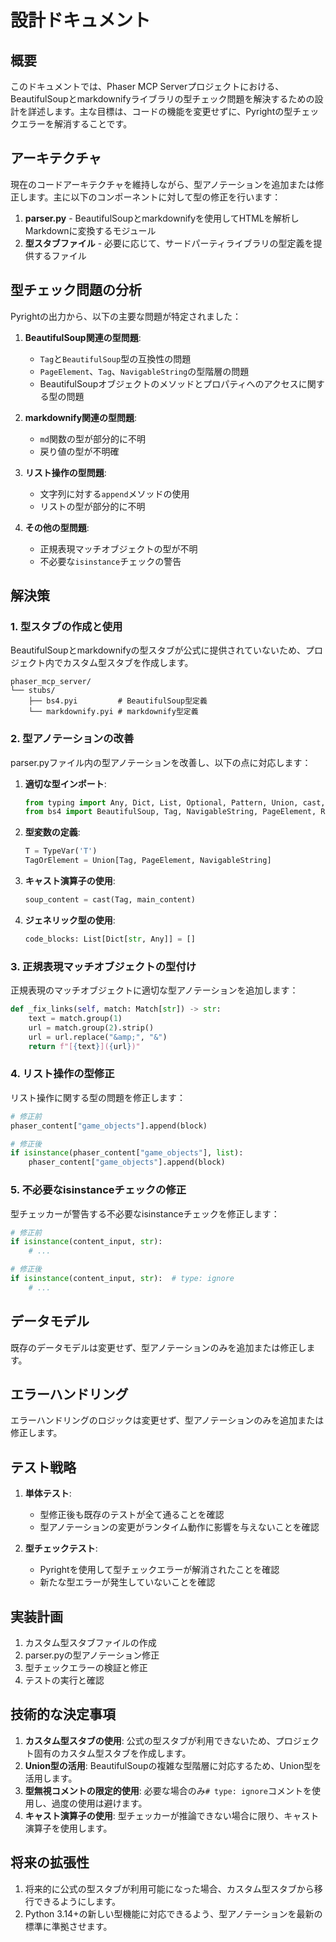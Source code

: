 # 設計ドキュメント

## 概要

このドキュメントでは、Phaser MCP Serverプロジェクトにおける、BeautifulSoupとmarkdownifyライブラリの型チェック問題を解決するための設計を詳述します。主な目標は、コードの機能を変更せずに、Pyrightの型チェックエラーを解消することです。

## アーキテクチャ

現在のコードアーキテクチャを維持しながら、型アノテーションを追加または修正します。主に以下のコンポーネントに対して型の修正を行います：

1. **parser.py** - BeautifulSoupとmarkdownifyを使用してHTMLを解析しMarkdownに変換するモジュール
2. **型スタブファイル** - 必要に応じて、サードパーティライブラリの型定義を提供するファイル

## 型チェック問題の分析

Pyrightの出力から、以下の主要な問題が特定されました：

1. **BeautifulSoup関連の型問題**:
   - `Tag`と`BeautifulSoup`型の互換性の問題
   - `PageElement`、`Tag`、`NavigableString`の型階層の問題
   - BeautifulSoupオブジェクトのメソッドとプロパティへのアクセスに関する型の問題

2. **markdownify関連の型問題**:
   - `md`関数の型が部分的に不明
   - 戻り値の型が不明確

3. **リスト操作の型問題**:
   - 文字列に対する`append`メソッドの使用
   - リストの型が部分的に不明

4. **その他の型問題**:
   - 正規表現マッチオブジェクトの型が不明
   - 不必要な`isinstance`チェックの警告

## 解決策

### 1. 型スタブの作成と使用

BeautifulSoupとmarkdownifyの型スタブが公式に提供されていないため、プロジェクト内でカスタム型スタブを作成します。

```
phaser_mcp_server/
└── stubs/
    ├── bs4.pyi         # BeautifulSoup型定義
    └── markdownify.pyi # markdownify型定義
```

### 2. 型アノテーションの改善

parser.pyファイル内の型アノテーションを改善し、以下の点に対応します：

1. **適切な型インポート**:

   ```python
   from typing import Any, Dict, List, Optional, Pattern, Union, cast, TypeVar, Iterable, Match
   from bs4 import BeautifulSoup, Tag, NavigableString, PageElement, ResultSet
   ```

2. **型変数の定義**:

   ```python
   T = TypeVar('T')
   TagOrElement = Union[Tag, PageElement, NavigableString]
   ```

3. **キャスト演算子の使用**:

   ```python
   soup_content = cast(Tag, main_content)
   ```

4. **ジェネリック型の使用**:

   ```python
   code_blocks: List[Dict[str, Any]] = []
   ```

### 3. 正規表現マッチオブジェクトの型付け

正規表現のマッチオブジェクトに適切な型アノテーションを追加します：

```python
def _fix_links(self, match: Match[str]) -> str:
    text = match.group(1)
    url = match.group(2).strip()
    url = url.replace("&amp;", "&")
    return f"[{text}]({url})"
```

### 4. リスト操作の型修正

リスト操作に関する型の問題を修正します：

```python
# 修正前
phaser_content["game_objects"].append(block)

# 修正後
if isinstance(phaser_content["game_objects"], list):
    phaser_content["game_objects"].append(block)
```

### 5. 不必要なisinstanceチェックの修正

型チェッカーが警告する不必要なisinstanceチェックを修正します：

```python
# 修正前
if isinstance(content_input, str):
    # ...

# 修正後
if isinstance(content_input, str):  # type: ignore
    # ...
```

## データモデル

既存のデータモデルは変更せず、型アノテーションのみを追加または修正します。

## エラーハンドリング

エラーハンドリングのロジックは変更せず、型アノテーションのみを追加または修正します。

## テスト戦略

1. **単体テスト**:
   - 型修正後も既存のテストが全て通ることを確認
   - 型アノテーションの変更がランタイム動作に影響を与えないことを確認

2. **型チェックテスト**:
   - Pyrightを使用して型チェックエラーが解消されたことを確認
   - 新たな型エラーが発生していないことを確認

## 実装計画

1. カスタム型スタブファイルの作成
2. parser.pyの型アノテーション修正
3. 型チェックエラーの検証と修正
4. テストの実行と確認

## 技術的な決定事項

1. **カスタム型スタブの使用**: 公式の型スタブが利用できないため、プロジェクト固有のカスタム型スタブを作成します。
2. **Union型の活用**: BeautifulSoupの複雑な型階層に対応するため、Union型を活用します。
3. **型無視コメントの限定的使用**: 必要な場合のみ`# type: ignore`コメントを使用し、過度の使用は避けます。
4. **キャスト演算子の使用**: 型チェッカーが推論できない場合に限り、キャスト演算子を使用します。

## 将来の拡張性

1. 将来的に公式の型スタブが利用可能になった場合、カスタム型スタブから移行できるようにします。
2. Python 3.14+の新しい型機能に対応できるよう、型アノテーションを最新の標準に準拠させます。
